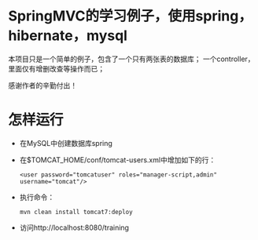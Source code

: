 # SpringMVC的学习例子，使用spring，hibernate，mysql

本项目只是一个简单的例子，包含了一个只有两张表的数据库；
一个controller，里面仅有增删改查等操作而已；

感谢作者的辛勤付出！


# 怎样运行
 * 在MySQL中创建数据库spring
 * 在$TOMCAT_HOME/conf/tomcat-users.xml中增加如下的行：

    `<user password="tomcatuser" roles="manager-script,admin" username="tomcat"/>`
 * 执行命令：

    `mvn clean install tomcat7:deploy`
 * 访问http://localhost:8080/training

